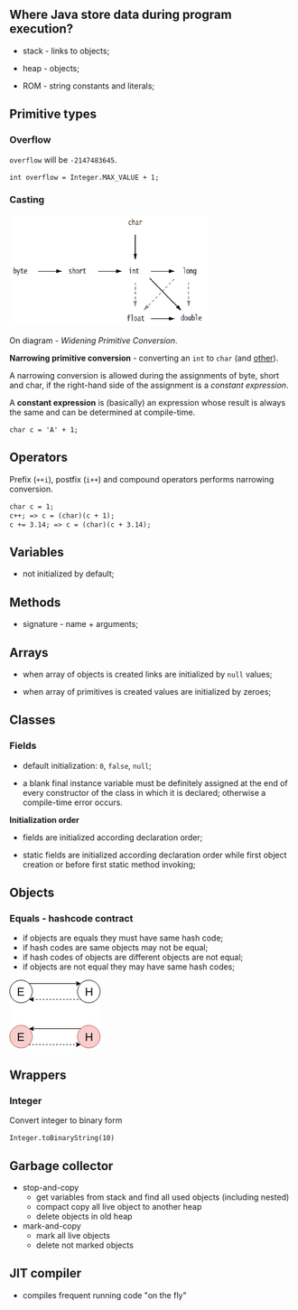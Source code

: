 ## Where Java store data during program execution?

- stack - links to objects;

- heap - objects;

- ROM - string constants and literals;

## Primitive types

### Overflow

`overflow` will be `-2147483645`.

```
int overflow = Integer.MAX_VALUE + 1;
```

### Casting

![primitive-types-casting](primitive-types-casting.png)

On diagram - *Widening Primitive Conversion*.

**Narrowing primitive conversion** - converting an `int` to `char` (and [other](https://docs.oracle.com/javase/specs/jls/se10/html/jls-5.html#jls-5.1.3)).

A narrowing conversion is allowed during the assignments of byte, short and char, if the right-hand side of the assignment is a *constant expression*.

A **constant expression** is (basically) an expression whose result is always the same and can be determined at compile-time.

```
char c = 'A' + 1;
```

## Operators

Prefix (`++i`), postfix (`i++`) and compound operators performs narrowing conversion.

```
char c = 1;
c++; => c = (char)(c + 1);
c += 3.14; => c = (char)(c + 3.14);
```

## Variables

- not initialized by default;

## Methods

- signature - name + arguments;

## Arrays

- when array of objects is created links are initialized by `null` values;

- when array of primitives is created values are initialized by zeroes;

## Classes

### Fields

- default initialization: `0`, `false`, `null`;

- a blank final instance variable must be definitely assigned at the end of every constructor of the class in which it
is declared; otherwise a compile-time error occurs.

**Initialization order**

- fields are initialized according declaration order;

- static fields are initialized according declaration order while first object creation or before first static method
invoking;

## Objects

### Equals - hashcode contract

- if objects are equals they must have same hash code;
- if hash codes are same objects may not be equal;
- if hash codes of objects are different objects are not equal;
- if objects are not equal they may have same hash codes;

![equals-hascode-contract](equals-hascode-contract.png)

## Wrappers

### Integer

Convert integer to binary form

```
Integer.toBinaryString(10)
```

## Garbage collector

- stop-and-copy
    - get variables from stack and find all used objects (including nested)
    - compact copy all live object to another heap
    - delete objects in old heap
- mark-and-copy
    - mark all live objects
    - delete not marked objects
    
## JIT compiler

- compiles frequent running code "on the fly"